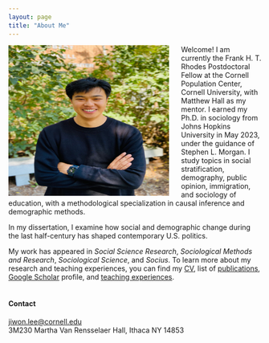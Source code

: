 ```yaml
---
layout: page
title: "About Me"
---
```


<img style="margin-right: 1.5rem" src="assets/jl_image.jpg" align = "left" height="300" width="320">

Welcome! I am currently the Frank H. T. Rhodes Postdoctoral Fellow at the Cornell Population Center, Cornell University, with Matthew Hall as my mentor. I earned my Ph.D. in sociology from Johns Hopkins University in May 2023, under the guidance of Stephen L. Morgan. I study topics in  social stratification, demography, public opinion, immigration, and sociology of education, with a methodological specialization in causal inference and demographic methods.  <br>

In my dissertation, I examine how social and demographic change during the last half-century has shaped contemporary U.S. politics. 
   
My work has appeared in *Social Science Research*, *Sociological Methods and Research*, *Sociological Science*, and *Socius*. To learn more about my research and teaching experiences, you can find my [CV](/cv_jiwonlee.pdf), list of [publications](https://jiwonlee.net/research/), [Google Scholar](https://scholar.google.com/citations?user=nszIX_sAAAAJ&hl=en) profile, and [teaching experiences](https://jiwonlee.net/teaching/).
<br />
<br />

#### Contact
<jiwon.lee@cornell.edu>   
3M230 Martha Van Rensselaer Hall, Ithaca NY 14853 
